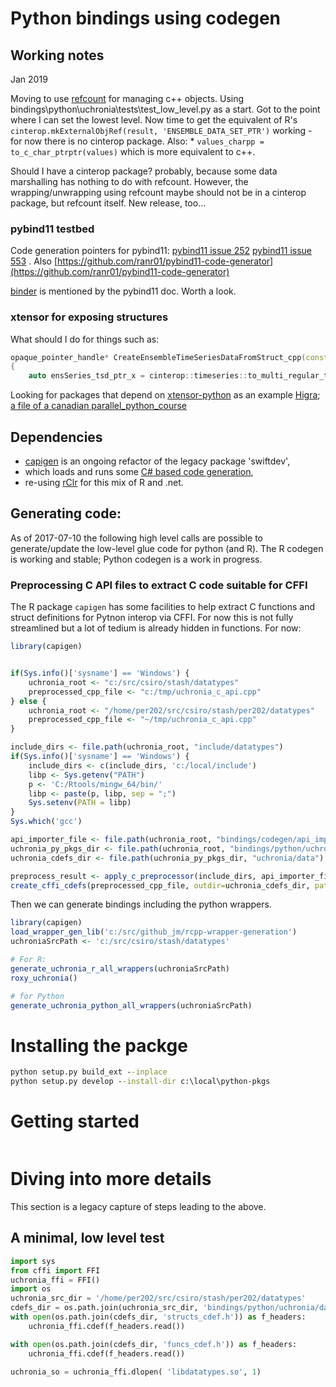 
# Python bindings using codegen

## Working notes

Jan 2019

Moving to use [refcount](https://pypi.org/project/refcount/) for managing c++ objects. Using bindings\python\uchronia\tests\test_low_level.py as a start. Got to the point where I can set the lowest level. Now time to get the equivalent of R's `cinterop.mkExternalObjRef(result, 'ENSEMBLE_DATA_SET_PTR')` working - for now there is no cinterop package. Also:
    * `values_charpp = to_c_char_ptrptr(values)` which is more equivalent to c++. 

Should I have a cinterop package? probably,  because some data marshalling has nothing to do with refcount. However, the wrapping/unwrapping using refcount maybe should not be in a cinterop package, but refcount itself. New release, too...

### pybind11 testbed

Code generation pointers for pybind11:  [pybind11 issue 252](https://github.com/pybind/pybind11/issues/252)  [pybind11 issue 553](https://github.com/pybind/pybind11/issues/553)  . Also [https://github.com/ranr01/pybind11-code-generator](https://github.com/ranr01/pybind11-code-generator)

[binder](https://pybind11.readthedocs.io/en/master/compiling.html#binder) is mentioned by the pybind11 doc. Worth a look.

### xtensor for exposing structures

What should I do for things such as:

```cpp
opaque_pointer_handle* CreateEnsembleTimeSeriesDataFromStruct_cpp(const Rcpp::S4& ensSeries)
{
    auto ensSeries_tsd_ptr_x = cinterop::timeseries::to_multi_regular_time_series_data(ensSeries); multi_regular_time_series_data* ensSeries_tsd_ptr = &ensSeries_tsd_ptr_x;
```

Looking for packages that depend on [xtensor-python](blah) as an example [Higra](https://github.com/PerretB/Higra); [a file of a canadian parallel_python_course](https://github.com/phaustin/parallel_python_course/blob/master/code_examples/pybind11_demo/src/main.cpp)

## Dependencies

* [capigen](https://bitbucket.csiro.au/users/per202/repos/c-api-bindings/browse) is an ongoing refactor of the legacy package 'swiftdev',
* which loads and runs some [C# based code generation](https://github.com/csiro-hydroinformatics/rcpp-wrapper-generation),
* re-using [rClr](https://github.com/jmp75/rClr) for this mix of R and .net.

## Generating code:

As of 2017-07-10 the following high level calls are possible to generate/update the low-level glue code for python (and R). The R codegen is working and stable; Python codegen is a work in progress.

### Preprocessing C API files to extract C code suitable for CFFI

The R package `capigen` has some facilities to help extract C functions and struct definitions for Pytnon interop via CFFI. For now this is not fully streamlined but a lot of tedium is already hidden in functions. For now:

```r
library(capigen)


if(Sys.info()['sysname'] == 'Windows') {
    uchronia_root <- "c:/src/csiro/stash/datatypes"
    preprocessed_cpp_file <- "c:/tmp/uchronia_c_api.cpp"
} else {
    uchronia_root <- "/home/per202/src/csiro/stash/per202/datatypes"
    preprocessed_cpp_file <- "~/tmp/uchronia_c_api.cpp"
}

include_dirs <- file.path(uchronia_root, "include/datatypes")
if(Sys.info()['sysname'] == 'Windows') {
    include_dirs <- c(include_dirs, 'c:/local/include')
    libp <- Sys.getenv("PATH")
    p <- 'C:/Rtools/mingw_64/bin/'
    libp <- paste(p, libp, sep = ";")
    Sys.setenv(PATH = libp)
}
Sys.which('gcc')

api_importer_file <- file.path(uchronia_root, "bindings/codegen/api_importer.cpp")
uchronia_py_pkgs_dir <- file.path(uchronia_root, "bindings/python/uchronia")
uchronia_cdefs_dir <- file.path(uchronia_py_pkgs_dir, "uchronia/data")

preprocess_result <- apply_c_preprocessor(include_dirs, api_importer_file, preprocessed_cpp_file)
create_cffi_cdefs(preprocessed_cpp_file, outdir=uchronia_cdefs_dir, pattern_start_structs="typedef struct _date_time_to_second", extern_c_start_match='char.+GetLastStdExceptionMessage.*' , extern_c_end_match='^\\}')
```

Then we can generate bindings including the python wrappers.

```r
library(capigen)
load_wrapper_gen_lib('c:/src/github_jm/rcpp-wrapper-generation')
uchroniaSrcPath <- 'c:/src/csiro/stash/datatypes'

# For R:
generate_uchronia_r_all_wrappers(uchroniaSrcPath)
roxy_uchronia()

# for Python
generate_uchronia_python_all_wrappers(uchroniaSrcPath)
```

# Installing the packge

```bat
python setup.py build_ext --inplace
python setup.py develop --install-dir c:\local\python-pkgs
```

# Getting started

```py

```

# Diving into more details

This section is a legacy capture of steps leading to the above.

## A minimal, low level test

```py
import sys
from cffi import FFI
uchronia_ffi = FFI()
import os
uchronia_src_dir = '/home/per202/src/csiro/stash/per202/datatypes'
cdefs_dir = os.path.join(uchronia_src_dir, 'bindings/python/uchronia/data')
with open(os.path.join(cdefs_dir, 'structs_cdef.h')) as f_headers:
    uchronia_ffi.cdef(f_headers.read()) 

with open(os.path.join(cdefs_dir, 'funcs_cdef.h')) as f_headers:
    uchronia_ffi.cdef(f_headers.read()) 

uchronia_so = uchronia_ffi.dlopen( 'libdatatypes.so', 1)
```